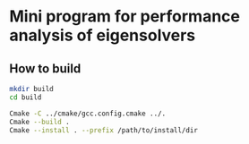 # Mini program for performance analysis of eigensolvers

## How to build

```bash
mkdir build
cd build

Cmake -C ../cmake/gcc.config.cmake ../.
Cmake --build .
Cmake --install . --prefix /path/to/install/dir
```